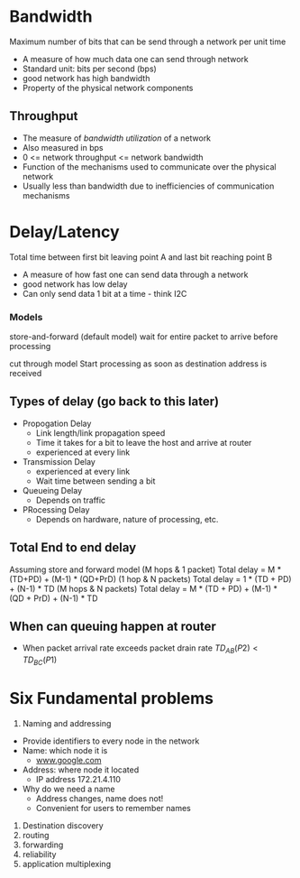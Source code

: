 # Bandwidth
Maximum number of bits that can be send through a network per unit time
- A measure of how much data one can send through network
- Standard unit: bits per second (bps)
- good network has high bandwidth
- Property of the physical network components
## Throughput
- The measure of *bandwidth utilization* of a network
- Also measured in bps
- 0 <= network throughput <= network bandwidth
- Function of the mechanisms used to communicate over the physical network
- Usually less than bandwidth due to inefficiencies of communication mechanisms
# Delay/Latency
Total time between first bit leaving point A and last bit reaching point B
- A measure of how fast one can send data through a network
- good network has low delay
- Can only send data 1 bit at a time -  think I2C
### Models
store-and-forward (default model)
wait for entire packet to arrive before processing

cut through model
Start processing as soon as destination address is received
## Types of delay (go back to this later)
- Propogation Delay
	- Link length/link propagation speed
	 - Time it takes for a bit to leave the host and arrive at router
	- experienced at every link
- Transmission Delay
	- experienced at every link
	 - Wait time between sending a bit
- Queueing Delay
	- Depends on traffic
- PRocessing Delay
	- Depends on hardware, nature of processing, etc.
## Total End to end delay
Assuming store and forward model
(M hops & 1 packet) Total delay = M * (TD+PD) + (M-1) * (QD+PrD)
(1 hop & N packets) Total delay = 1 * (TD + PD) + (N-1) * TD
(M hops & N packets) Total delay = M * (TD + PD) + (M-1) * (QD + PrD) + (N-1) * TD

## When can queuing happen at router
- When packet arrival rate exceeds packet drain rate
$TD_{AB}(P2) < TD_{BC}(P1)$

# Six Fundamental problems
1. Naming and addressing
- Provide identifiers to every node in the network
- Name: which node it is
	- www.google.com
- Address: where node it located
	- IP address 172.21.4.110
 - Why do we need a name
	 - Address changes, name does not!
	  - Convenient for users to remember names
1. Destination discovery
2. routing
3. forwarding
4. reliability
5. application multiplexing